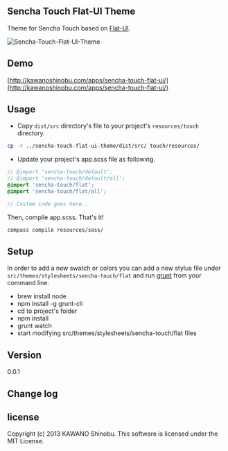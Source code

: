 ## Sencha Touch Flat-UI Theme

Theme for Sencha Touch based on [Flat-UI](http://designmodo.com/demo/flat-ui/).

![Sencha-Touch-Flat-UI-Theme](http://kawanoshinobu.com/images/sencha-touch-flat-ui.png)

## Demo

[http://kawanoshinobu.com/apps/sencha-touch-flat-ui/](http://kawanoshinobu.com/apps/sencha-touch-flat-ui/)

## Usage

- Copy `dist/src` directory's file to your project's `resources/touch` directory.

```sh
cp -r ../sencha-touch-flat-ui-theme/dist/src/ touch/resources/
```

- Update your project's app.scss file as following.

```scss
// @import 'sencha-touch/default';
// @import 'sencha-touch/default/all';
@import 'sencha-touch/flat';
@import 'sencha-touch/flat/all';

// Custom code goes here..

```

Then, compile app.scss. That's it!

```sh
compass compile resources/sass/
```

## Setup

In order to add a new swatch or colors you can add a new stylus file under `src/themes/stylesheets/sencha-touch/flat` and run [grunt](http://gruntjs.com/) from your command line.

- brew install node
- npm install -g grunt-cli
- cd to project's folder
- npm install
- grunt watch
- start modifying src/themes/stylesheets/sencha-touch/flat files

## Version

0.0.1

## Change log

## license

Copyright (c) 2013 KAWANO Shinobu. This software is licensed under the MIT License.
